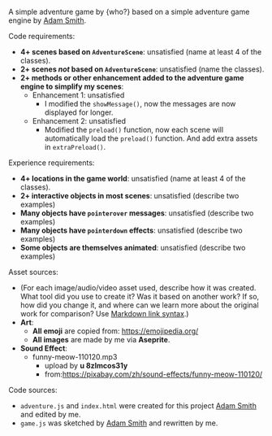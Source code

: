 A simple adventure game by {who?} based on a simple adventure game engine by [Adam Smith](https://github.com/rndmcnlly).

Code requirements:
- **4+ scenes based on `AdventureScene`**: unsatisfied (name at least 4 of the classes).
- **2+ scenes *not* based on `AdventureScene`**: unsatisfied (name the classes).
- **2+ methods or other enhancement added to the adventure game engine to simplify my scenes**:
    - Enhancement 1: unsatisfied 
        - I modified the `showMessage()`, now the messages are now displayed for longer.
    - Enhancement 2: unsatisfied 
        - Modified the `preload()` function, now each scene will automatically load the `preload()` function. And add extra assets in `extraPreload()`.

Experience requirements:
- **4+ locations in the game world**: unsatisfied (name at least 4 of the classes).
- **2+ interactive objects in most scenes**: unsatisfied (describe two examples)
- **Many objects have `pointerover` messages**: unsatisfied (describe two examples)
- **Many objects have `pointerdown` effects**: unsatisfied (describe two examples)
- **Some objects are themselves animated**: unsatisfied (describe two examples)

Asset sources:
- (For each image/audio/video asset used, describe how it was created. What tool did you use to create it? Was it based on another work? If so, how did you change it, and where can we learn more about the original work for comparison? Use [Markdown link syntax](https://docs.github.com/en/get-started/writing-on-github/getting-started-with-writing-and-formatting-on-github/basic-writing-and-formatting-syntax#links).)
- **Art**: 
    - **All emoji** are copied from: https://emojipedia.org/
    - **All images** are made by me via **Aseprite**.
- **Sound Effect**:
    - funny-meow-110120.mp3 
        - upload by **u 8zlmcos31y** 
        - from:https://pixabay.com/zh/sound-effects/funny-meow-110120/

Code sources:
- `adventure.js` and `index.html` were created for this project [Adam Smith](https://github.com/rndmcnlly) and edited by me.
- `game.js` was sketched by [Adam Smith](https://github.com/rndmcnlly) and rewritten by me.